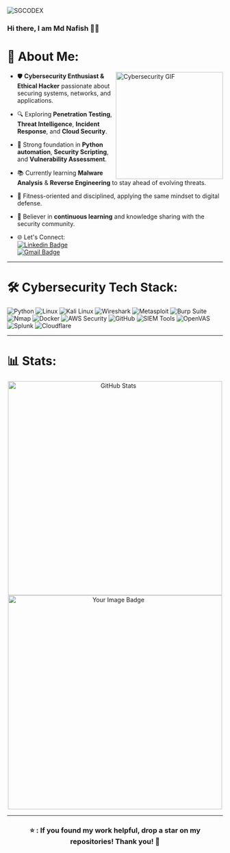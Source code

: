 <p align="left"> 
  <img src="https://komarev.com/ghpvc/?username=SGCODEX&color=green" alt="SGCODEX" /> 
</p>

### Hi there, I am Md Nafish 👋🔐

# 💫 About Me:
<img align="right" src="https://media4.giphy.com/media/v1.Y2lkPTc5MGI3NjExNzY3dHlxbHFlMGU4MWtscnM1aGgybjc2bjNxbWp5dDRua2d2ejB1OSZlcD12MV9pbnRlcm5hbF9naWZfYnlfaWQmY3Q9Zw/o0vwzuFwCGAFO/giphy.gif" alt="Cybersecurity GIF" width="250" height="250">

- 🛡 **Cybersecurity Enthusiast & Ethical Hacker** passionate about securing systems, networks, and applications.  
- 🔍 Exploring **Penetration Testing**, **Threat Intelligence**, **Incident Response**, and **Cloud Security**.  
- 🤖 Strong foundation in **Python automation**, **Security Scripting**, and **Vulnerability Assessment**.  
- 📚 Currently learning **Malware Analysis** & **Reverse Engineering** to stay ahead of evolving threats.  
- 💪 Fitness-oriented and disciplined, applying the same mindset to digital defense.  
- 🧠 Believer in **continuous learning** and knowledge sharing with the security community.

- 🌐 Let's Connect:  
[![Linkedin Badge](https://img.shields.io/badge/-MD%20Nafish-blue?style=flat-square&logo=Linkedin&logoColor=white&link=https://www.linkedin.com/in/md-nafish/)](https://www.linkedin.com/in/md-nafish/)  
[![Gmail Badge](https://img.shields.io/badge/-md.nafish0007@gmail.com-c14438?style=flat-square&logo=Gmail&logoColor=white&link=mailto:md.nafish0007@gmail.com)](mailto:md.nafish0007@gmail.com) 

---

# 🛠 Cybersecurity Tech Stack:
![Python](https://img.shields.io/badge/Python-FFD43B?style=for-the-badge&logo=python&logoColor=blue)
![Linux](https://img.shields.io/badge/Linux-FCC624?style=for-the-badge&logo=linux&logoColor=black)
![Kali Linux](https://img.shields.io/badge/Kali_Linux-268BEE?style=for-the-badge&logo=kalilinux&logoColor=white)
![Wireshark](https://img.shields.io/badge/Wireshark-1679A7?style=for-the-badge&logo=wireshark&logoColor=white)
![Metasploit](https://img.shields.io/badge/Metasploit-2E2E2E?style=for-the-badge&logo=metasploit&logoColor=white)
![Burp Suite](https://img.shields.io/badge/Burp_Suite-FE7300?style=for-the-badge&logo=burpsuite&logoColor=white)
![Nmap](https://img.shields.io/badge/Nmap-00457C?style=for-the-badge&logo=nmap&logoColor=white)
![Docker](https://img.shields.io/badge/Docker-2CA5E0?style=for-the-badge&logo=docker&logoColor=white)
![AWS Security](https://img.shields.io/badge/AWS_Security-FF9900?style=for-the-badge&logo=amazonaws&logoColor=white)
![GitHub](https://img.shields.io/badge/GitHub_Security-100000?style=for-the-badge&logo=github&logoColor=white)
![SIEM Tools](https://img.shields.io/badge/SIEM-FF4500?style=for-the-badge)
![OpenVAS](https://img.shields.io/badge/OpenVAS-2E8B57?style=for-the-badge)
![Splunk](https://img.shields.io/badge/Splunk-000000?style=for-the-badge&logo=splunk&logoColor=white)
![Cloudflare](https://img.shields.io/badge/Cloudflare-F38020?style=for-the-badge&logo=cloudflare&logoColor=white)

---

# 📊 Stats:
<p align="center">
    <img src="https://github-readme-stats.vercel.app/api?username=md-nafish0007&theme=radical&show_icons=true&count_private=true" alt="GitHub Stats" width="500"/>
    <img src="https://tryhackme-badges.s3.amazonaws.com/XxMDNxX.png" alt="Your Image Badge" width="500"/>
</p>

---

<div align="center">
    <h3 align="center">⭐ : If you found my work helpful, drop a star on my repositories! Thank you! 🔐</h3>
</div>
